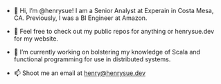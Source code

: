 - 👋 Hi, I’m @henrysue! I am a Senior Analyst at Experain in Costa Mesa, CA. Previously, I was a BI Engineer at Amazon.

- 👀 Feel free to check out my public repos for anything or henrysue.dev for my website.

- 🌱 I’m currently working on bolstering my knowledge of Scala and functional programming for use in distributed systems.

- 📫 Shoot me an email at henry@henrysue.dev


